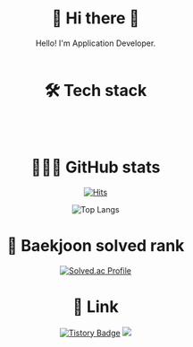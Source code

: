 <div align="center">

# 👋 Hi there 👋  
Hello! I'm Application Developer.
<br><br>

# 🛠️ Tech stack

<br><br>
  
# 👨🏻‍💻 GitHub stats
[![Hits](https://hits.seeyoufarm.com/api/count/incr/badge.svg?url=https%3A%2F%2Fgithub.com%2Fnewbigwater%2Fhit-counter&count_bg=%2379C83D&title_bg=%23555555&icon=&icon_color=%23E7E7E7&title=hits&edge_flat=false)](https://hits.seeyoufarm.com)

![Top Langs](https://github-readme-stats.vercel.app/api/top-langs/?username=newbigwater&layout=compact&theme=dark)
    
# 🏅 Baekjoon solved rank
[![Solved.ac Profile](http://mazassumnida.wtf/api/generate_badge?boj=newbigwater)](https://solved.ac/newbigwater) 
  
  
 
  
  
  # 🔗 Link
  [![Tistory Badge](https://img.shields.io/badge/Tistory-00B000?style=flat&logoColor=white)]("https://cocoon1787.tistory.com/)
  <a href="mailto:oasis21hd@gmail.com" target="_blank"><img src="https://img.shields.io/badge/Gmail-EA4335?style=flat-square&logo=Gmail&logoColor=white"/></a>
  
  
</div>






